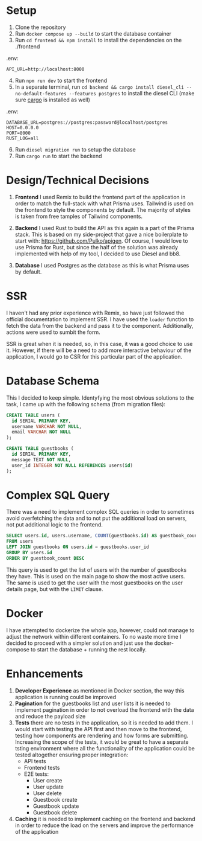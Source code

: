 # Setup

1. Clone the repository
2. Run `docker compose up --build` to start the database container
3. Run `cd frontend && npm install` to install the dependencies on the ./frontend

.env:

```
API_URL=http://localhost:8000
```

4. Run `npm run dev` to start the frontend
5. In a separate terminal, run `cd backend && cargo install diesel_cli --no-default-features --features postgres` to install the diesel CLI (make sure [cargo](https://doc.rust-lang.org/cargo/getting-started/installation.html) is installed as well)

.env:

```
DATABASE_URL=postgres://postgres:password@localhost/postgres
HOST=0.0.0.0
PORT=8000
RUST_LOG=all
```

6. Run `diesel migration run` to setup the database
7. Run `cargo run` to start the backend

# Design/Technical Decisions

1. **Frontend** I used Remix to build the frontend part of the application in order to match the full-stack with what Prisma uses. Tailwind is used on the frontend to style the components by default. The majority of styles is taken from free tamples of Tailwind components.

2. **Backend** I used Rust to build the API as this again is a part of the Prisma stack. This is based on my side-project that gave a nice boilerplate to start with: https://github.com/Pulko/apigen. Of course, I would love to use Prisma for Rust, but since the half of the solution was already implemented with help of my tool, I decided to use Diesel and bb8.

3. **Database** I used Postgres as the database as this is what Prisma uses by default.

# SSR

I haven't had any prior experience with Remix, so have just followed the official documentation to implement SSR. I have used the `loader` function to fetch the data from the backend and pass it to the component. Additionally, actions were used to sumbit the form.

SSR is great when it is needed, so, in this case, it was a good choice to use it. However, if there will be a need to add more interactive behaviour of the application, I would go to CSR for this particular part of the application.

# Database Schema

This I decided to keep simple. Identyfying the most obvious solutions to the task, I came up with the following schema (from migration files):

```sql
CREATE TABLE users (
  id SERIAL PRIMARY KEY,
  username VARCHAR NOT NULL,
  email VARCHAR NOT NULL
);

CREATE TABLE guestbooks (
  id SERIAL PRIMARY KEY,
  message TEXT NOT NULL,
  user_id INTEGER NOT NULL REFERENCES users(id)
);
```

# Complex SQL Query

There was a need to implement complex SQL queries in order to sometimes avoid overfetching the data and to not put the additional load on servers, not put additional logic to the frontend.

```sql
SELECT users.id, users.username, COUNT(guestbooks.id) AS guestbook_count
FROM users
LEFT JOIN guestbooks ON users.id = guestbooks.user_id
GROUP BY users.id
ORDER BY guestbook_count DESC
```

This query is used to get the list of users with the number of guestbooks they have. This is used on the main page to show the most active users. The same is used to get the user with the most guestbooks on the user details page, but with the `LIMIT` clause.

# Docker

I have attempted to dockerize the whole app, however, could not manage to adjust the network within different containers. To no waste more time I decided to proceed with a simpler solution and just use the docker-compose to start the database + running the rest locally.

# Enhancements

1. **Developer Experience** as mentioned in Docker section, the way this application is running could be improved
2. **Pagination** for the guestbooks list and user lists it is needed to implement pagination in order to not overload the frontend with the data and reduce the payload size
3. **Tests** there are no tests in the application, so it is needed to add them. I would start with testing the API first and then move to the frontend, testing how components are rendering and how forms are submitting. Increasing the scope of the tests, it would be great to have a separate tsting environment where all the functionality of the application could be tested altogether ensuring proper integration:
   - API tests
   - Frontend tests
   - E2E tests:
     - User create
     - User update
     - User delete
     - Guestbook create
     - Guestbook update
     - Guestbook delete
4. **Caching** it is needed to implement caching on the frontend and backend in order to reduce the load on the servers and improve the performance of the application
